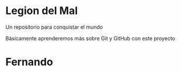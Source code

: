 # Legion del Mal
Un repositorio para conquistar el mundo

Básicamente aprenderemos más sobre Git y GitHub con este proyecto

# Fernando

